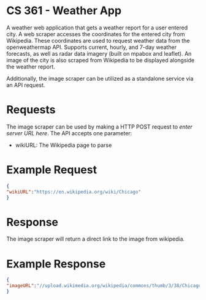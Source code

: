 # CS 361 - Weather App
A weather web application that gets a weather report for a user entered city. A web scraper accesses the coordinates for the entered city from Wikipedia. These coordinates are used to request weather data from the openweathermap API. Supports current, hourly, and 7-day weather forecasts, as well as radar data imagery (built on mpabox and leaflet). An image of the city is also scraped from Wikipedia to be displayed alongside the weather report. 

Additionally, the image scraper can be utilized as a standalone service via an API request.

# Requests
The image scraper can be used by making a HTTP POST request to *enter server URL here*. The API accepts one parameter:
* wikiURL: The Wikipedia page to parse

# Example Request
```json
{
"wikiURL":"https://en.wikipedia.org/wiki/Chicago"
}
```
# Response
The image scraper will return a direct link to the image from wikipedia.

# Example Response
```json
{
"imageURL":"//upload.wikimedia.org/wikipedia/commons/thumb/3/38/Chicago_montage1.jpg/300px-Chicago_montage1.jpg"
}
```
